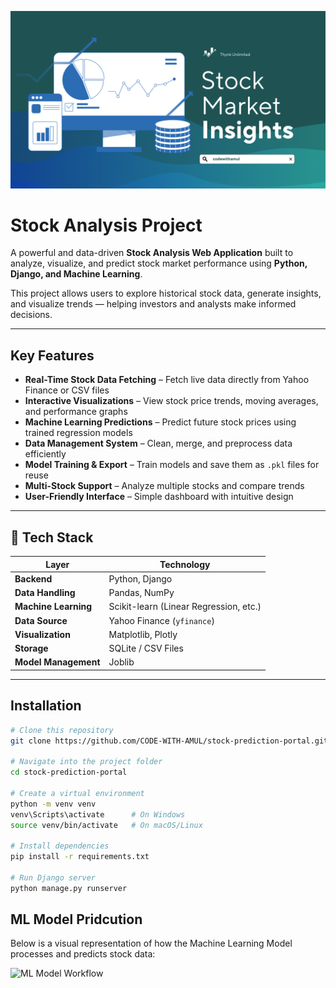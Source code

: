 ![Stock Analysis Banner](https://github.com/CODE-WITH-AMUL/stock-prediction-portal/blob/main/media/Img/Banner.png?raw=true)

# Stock Analysis Project

A powerful and data-driven **Stock Analysis Web Application** built to analyze, visualize, and predict stock market performance using **Python, Django, and Machine Learning**.

This project allows users to explore historical stock data, generate insights, and visualize trends — helping investors and analysts make informed decisions.

---

##  Key Features

-  **Real-Time Stock Data Fetching** – Fetch live data directly from Yahoo Finance or CSV files  
-  **Interactive Visualizations** – View stock price trends, moving averages, and performance graphs  
-  **Machine Learning Predictions** – Predict future stock prices using trained regression models  
-  **Data Management System** – Clean, merge, and preprocess data efficiently  
-  **Model Training & Export** – Train models and save them as `.pkl` files for reuse  
-  **Multi-Stock Support** – Analyze multiple stocks and compare trends  
-  **User-Friendly Interface** – Simple dashboard with intuitive design  

---

## 🧠 Tech Stack

| Layer | Technology |
|-------|-------------|
| **Backend** | Python, Django |
| **Data Handling** | Pandas, NumPy |
| **Machine Learning** | Scikit-learn (Linear Regression, etc.) |
| **Data Source** | Yahoo Finance (`yfinance`) |
| **Visualization** | Matplotlib, Plotly |
| **Storage** | SQLite / CSV Files |
| **Model Management** | Joblib |

---

##  Installation

```bash
# Clone this repository
git clone https://github.com/CODE-WITH-AMUL/stock-prediction-portal.git

# Navigate into the project folder
cd stock-prediction-portal

# Create a virtual environment
python -m venv venv
venv\Scripts\activate      # On Windows
source venv/bin/activate   # On macOS/Linux

# Install dependencies
pip install -r requirements.txt

# Run Django server
python manage.py runserver
```

## ML Model Pridcution 
Below is a visual representation of how the Machine Learning Model processes and predicts stock data:

![ML Model Workflow](https://github.com/CODE-WITH-AMUL/stock-prediction-portal/media/img/image.png)

